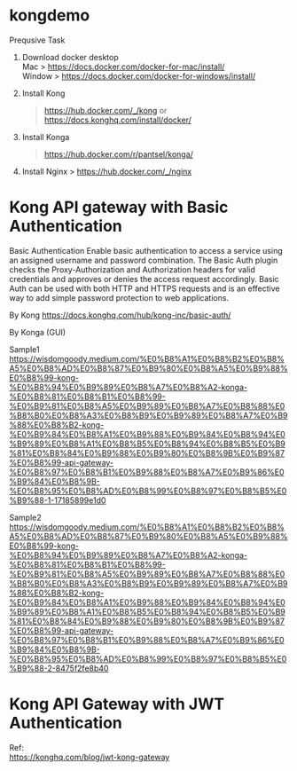 # kongdemo
Prequsive Task

1. Download docker desktop </br>
    Mac > https://docs.docker.com/docker-for-mac/install/ </br>
    Window > https://docs.docker.com/docker-for-windows/install/

2. Install Kong 
    > https://hub.docker.com/_/kong    or </br>
    > https://docs.konghq.com/install/docker/
3. Install Konga 
    > https://hub.docker.com/r/pantsel/konga/
  
4. Install Nginx > https://hub.docker.com/_/nginx


# Kong API gateway with Basic Authentication
Basic Authentication
Enable basic authentication to access a service using an assigned username and password combination. The Basic Auth plugin checks the Proxy-Authorization and Authorization headers for valid credentials and approves or denies the access request accordingly. Basic Auth can be used with both HTTP and HTTPS requests and is an effective way to add simple password protection to web applications.

By Kong 
https://docs.konghq.com/hub/kong-inc/basic-auth/

By Konga (GUI)

Sample1
https://wisdomgoody.medium.com/%E0%B8%A1%E0%B8%B2%E0%B8%A5%E0%B8%AD%E0%B8%87%E0%B9%80%E0%B8%A5%E0%B9%88%E0%B8%99-kong-%E0%B8%94%E0%B9%89%E0%B8%A7%E0%B8%A2-konga-%E0%B8%81%E0%B8%B1%E0%B8%99-%E0%B9%81%E0%B8%A5%E0%B9%89%E0%B8%A7%E0%B8%88%E0%B8%B0%E0%B8%A3%E0%B8%B9%E0%B9%89%E0%B8%A7%E0%B9%88%E0%B8%B2-kong-%E0%B9%84%E0%B8%A1%E0%B9%88%E0%B9%84%E0%B8%94%E0%B9%89%E0%B8%A1%E0%B8%B5%E0%B8%94%E0%B8%B5%E0%B9%81%E0%B8%84%E0%B9%88%E0%B9%80%E0%B8%9B%E0%B9%87%E0%B8%99-api-gateway-%E0%B8%97%E0%B8%B1%E0%B9%88%E0%B8%A7%E0%B9%86%E0%B9%84%E0%B8%9B-%E0%B8%95%E0%B8%AD%E0%B8%99%E0%B8%97%E0%B8%B5%E0%B9%88-1-17185899e1d0

Sample2
https://wisdomgoody.medium.com/%E0%B8%A1%E0%B8%B2%E0%B8%A5%E0%B8%AD%E0%B8%87%E0%B9%80%E0%B8%A5%E0%B9%88%E0%B8%99-kong-%E0%B8%94%E0%B9%89%E0%B8%A7%E0%B8%A2-konga-%E0%B8%81%E0%B8%B1%E0%B8%99-%E0%B9%81%E0%B8%A5%E0%B9%89%E0%B8%A7%E0%B8%88%E0%B8%B0%E0%B8%A3%E0%B8%B9%E0%B9%89%E0%B8%A7%E0%B9%88%E0%B8%B2-kong-%E0%B9%84%E0%B8%A1%E0%B9%88%E0%B9%84%E0%B8%94%E0%B9%89%E0%B8%A1%E0%B8%B5%E0%B8%94%E0%B8%B5%E0%B9%81%E0%B8%84%E0%B9%88%E0%B9%80%E0%B8%9B%E0%B9%87%E0%B8%99-api-gateway-%E0%B8%97%E0%B8%B1%E0%B9%88%E0%B8%A7%E0%B9%86%E0%B9%84%E0%B8%9B-%E0%B8%95%E0%B8%AD%E0%B8%99%E0%B8%97%E0%B8%B5%E0%B9%88-2-8475f2fe8b40

# Kong API Gateway with JWT Authentication
  Ref:</br>
  https://konghq.com/blog/jwt-kong-gateway </br>
  

   
    
